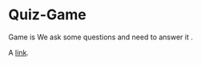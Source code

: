 # Quiz-Game
Game is We ask some questions and need to answer it .

<p>A <a href="[http://example.com](https://reserve.newcities.gov.eg/)">link</a>.</p>
